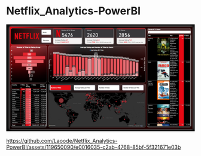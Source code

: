 # Netflix_Analytics-PowerBI
![logo](https://github.com/Laoode/Netflix_Analytics-PowerBI/blob/main/Banner.png)

https://github.com/Laoode/Netflix_Analytics-PowerBI/assets/119650090/e0016035-c2ab-4768-85bf-5f321671e03b
